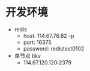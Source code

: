# 开发环境

* redis
  * host: 114.67.76.82 -p
  * port: 16375
  * password: redistest0102
* 单节点 tikv
  * 114.67.120.120:2379
  